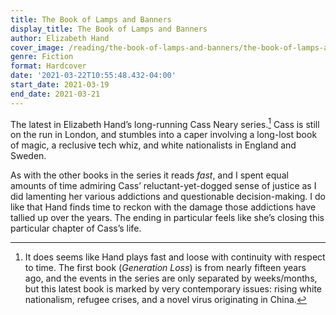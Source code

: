 ```yaml
---
title: The Book of Lamps and Banners
display_title: The Book of Lamps and Banners
author: Elizabeth Hand
cover_image: /reading/the-book-of-lamps-and-banners/the-book-of-lamps-and-banners.jpg
genre: Fiction
format: Hardcover
date: '2021-03-22T10:55:48.432-04:00'
start_date: 2021-03-19
end_date: 2021-03-21
---
```


The latest in Elizabeth Hand’s long-running Cass Neary series.[^1] Cass is still on the run in London, and stumbles into a caper involving a long-lost book of magic, a reclusive tech whiz, and white nationalists in England and Sweden. 

As with the other books in the series it reads *fast*, and I spent equal amounts of time admiring Cass’ reluctant-yet-dogged sense of justice as I did lamenting her various addictions and questionable decision-making. I do like that Hand finds time to reckon with the damage those addictions have tallied up over the years. The ending in particular feels like she’s closing this particular chapter of Cass’s life.

[^1]: It does seems like Hand plays fast and loose with continuity with respect to time. The first book (*Generation Loss*) is from nearly fifteen years ago, and the events in the series are only separated by weeks/months, but this latest book is marked by very contemporary issues: rising white nationalism, refugee crises, and a novel virus originating in China.

